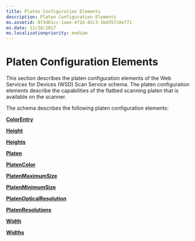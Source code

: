 ```yaml
---
title: Platen Configuration Elements
description: Platen Configuration Elements
ms.assetid: 8f3d61cc-1aee-4f2d-82c3-1bd357c8e771
ms.date: 11/28/2017
ms.localizationpriority: medium
---
```


# Platen Configuration Elements


This section describes the platen configuration elements of the Web Services for Devices (WSD) Scan Service schema. The platen configuration elements describe the capabilities of the flatbed scanning platen that is available on the scanner.

The schema describes the following platen configuration elements:

[**ColorEntry**](colorentry.md)

[**Height**](height.md)

[**Heights**](heights.md)

[**Platen**](platen.md)

[**PlatenColor**](platencolor.md)

[**PlatenMaximumSize**](platenmaximumsize.md)

[**PlatenMinimumSize**](platenminimumsize.md)

[**PlatenOpticalResolution**](platenopticalresolution.md)

[**PlatenResolutions**](platenresolutions.md)

[**Width**](width.md)

[**Widths**](widths.md)

 

 





